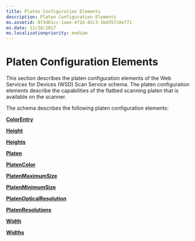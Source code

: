 ```yaml
---
title: Platen Configuration Elements
description: Platen Configuration Elements
ms.assetid: 8f3d61cc-1aee-4f2d-82c3-1bd357c8e771
ms.date: 11/28/2017
ms.localizationpriority: medium
---
```


# Platen Configuration Elements


This section describes the platen configuration elements of the Web Services for Devices (WSD) Scan Service schema. The platen configuration elements describe the capabilities of the flatbed scanning platen that is available on the scanner.

The schema describes the following platen configuration elements:

[**ColorEntry**](colorentry.md)

[**Height**](height.md)

[**Heights**](heights.md)

[**Platen**](platen.md)

[**PlatenColor**](platencolor.md)

[**PlatenMaximumSize**](platenmaximumsize.md)

[**PlatenMinimumSize**](platenminimumsize.md)

[**PlatenOpticalResolution**](platenopticalresolution.md)

[**PlatenResolutions**](platenresolutions.md)

[**Width**](width.md)

[**Widths**](widths.md)

 

 





